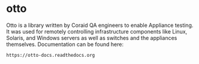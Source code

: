 # otto
Otto is a library written by Coraid QA engineers to enable Appliance testing. It was used for remotely controlling
infrastructure components like Linux, Solaris, and Windows servers as well as switches and the appliances themselves.
Documentation can be found here:

    https://otto-docs.readthedocs.org
